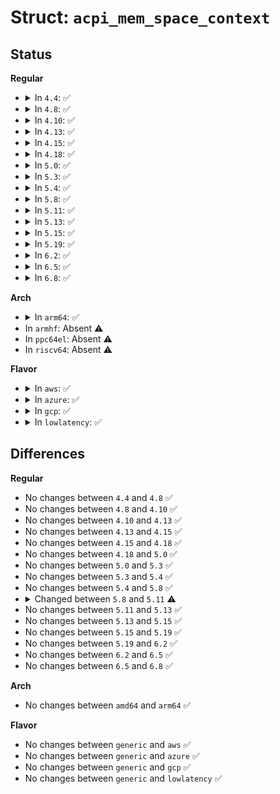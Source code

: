# Struct: <code>acpi_mem_space_context</code>

## Status
<b>Regular</b>
<ul>
<li>
<details>
<summary>In <code>4.4</code>: ✅</summary>

```c
struct acpi_mem_space_context {
    u32 length;
    acpi_physical_address address;
    acpi_physical_address mapped_physical_address;
    u8 *mapped_logical_address;
    acpi_size mapped_length;
};
```
</details>
</li>
<li>
<details>
<summary>In <code>4.8</code>: ✅</summary>

```c
struct acpi_mem_space_context {
    u32 length;
    acpi_physical_address address;
    acpi_physical_address mapped_physical_address;
    u8 *mapped_logical_address;
    acpi_size mapped_length;
};
```
</details>
</li>
<li>
<details>
<summary>In <code>4.10</code>: ✅</summary>

```c
struct acpi_mem_space_context {
    u32 length;
    acpi_physical_address address;
    acpi_physical_address mapped_physical_address;
    u8 *mapped_logical_address;
    acpi_size mapped_length;
};
```
</details>
</li>
<li>
<details>
<summary>In <code>4.13</code>: ✅</summary>

```c
struct acpi_mem_space_context {
    u32 length;
    acpi_physical_address address;
    acpi_physical_address mapped_physical_address;
    u8 *mapped_logical_address;
    acpi_size mapped_length;
};
```
</details>
</li>
<li>
<details>
<summary>In <code>4.15</code>: ✅</summary>

```c
struct acpi_mem_space_context {
    u32 length;
    acpi_physical_address address;
    acpi_physical_address mapped_physical_address;
    u8 *mapped_logical_address;
    acpi_size mapped_length;
};
```
</details>
</li>
<li>
<details>
<summary>In <code>4.18</code>: ✅</summary>

```c
struct acpi_mem_space_context {
    u32 length;
    acpi_physical_address address;
    acpi_physical_address mapped_physical_address;
    u8 *mapped_logical_address;
    acpi_size mapped_length;
};
```
</details>
</li>
<li>
<details>
<summary>In <code>5.0</code>: ✅</summary>

```c
struct acpi_mem_space_context {
    u32 length;
    acpi_physical_address address;
    acpi_physical_address mapped_physical_address;
    u8 *mapped_logical_address;
    acpi_size mapped_length;
};
```
</details>
</li>
<li>
<details>
<summary>In <code>5.3</code>: ✅</summary>

```c
struct acpi_mem_space_context {
    u32 length;
    acpi_physical_address address;
    acpi_physical_address mapped_physical_address;
    u8 *mapped_logical_address;
    acpi_size mapped_length;
};
```
</details>
</li>
<li>
<details>
<summary>In <code>5.4</code>: ✅</summary>

```c
struct acpi_mem_space_context {
    u32 length;
    acpi_physical_address address;
    acpi_physical_address mapped_physical_address;
    u8 *mapped_logical_address;
    acpi_size mapped_length;
};
```
</details>
</li>
<li>
<details>
<summary>In <code>5.8</code>: ✅</summary>

```c
struct acpi_mem_space_context {
    u32 length;
    acpi_physical_address address;
    acpi_physical_address mapped_physical_address;
    u8 *mapped_logical_address;
    acpi_size mapped_length;
};
```
</details>
</li>
<li>
<details>
<summary>In <code>5.11</code>: ✅</summary>

```c
struct acpi_mem_space_context {
    u32 length;
    acpi_physical_address address;
    struct acpi_mem_mapping *cur_mm;
    struct acpi_mem_mapping *first_mm;
};
```
</details>
</li>
<li>
<details>
<summary>In <code>5.13</code>: ✅</summary>

```c
struct acpi_mem_space_context {
    u32 length;
    acpi_physical_address address;
    struct acpi_mem_mapping *cur_mm;
    struct acpi_mem_mapping *first_mm;
};
```
</details>
</li>
<li>
<details>
<summary>In <code>5.15</code>: ✅</summary>

```c
struct acpi_mem_space_context {
    u32 length;
    acpi_physical_address address;
    struct acpi_mem_mapping *cur_mm;
    struct acpi_mem_mapping *first_mm;
};
```
</details>
</li>
<li>
<details>
<summary>In <code>5.19</code>: ✅</summary>

```c
struct acpi_mem_space_context {
    u32 length;
    acpi_physical_address address;
    struct acpi_mem_mapping *cur_mm;
    struct acpi_mem_mapping *first_mm;
};
```
</details>
</li>
<li>
<details>
<summary>In <code>6.2</code>: ✅</summary>

```c
struct acpi_mem_space_context {
    u32 length;
    acpi_physical_address address;
    struct acpi_mem_mapping *cur_mm;
    struct acpi_mem_mapping *first_mm;
};
```
</details>
</li>
<li>
<details>
<summary>In <code>6.5</code>: ✅</summary>

```c
struct acpi_mem_space_context {
    u32 length;
    acpi_physical_address address;
    struct acpi_mem_mapping *cur_mm;
    struct acpi_mem_mapping *first_mm;
};
```
</details>
</li>
<li>
<details>
<summary>In <code>6.8</code>: ✅</summary>

```c
struct acpi_mem_space_context {
    u32 length;
    acpi_physical_address address;
    struct acpi_mem_mapping *cur_mm;
    struct acpi_mem_mapping *first_mm;
};
```
</details>
</li>
</ul>
<b>Arch</b>
<ul>
<li>
<details>
<summary>In <code>arm64</code>: ✅</summary>

```c
struct acpi_mem_space_context {
    u32 length;
    acpi_physical_address address;
    acpi_physical_address mapped_physical_address;
    u8 *mapped_logical_address;
    acpi_size mapped_length;
};
```
</details>
</li>
<li>
In <code>armhf</code>: Absent ⚠️
</li>
<li>
In <code>ppc64el</code>: Absent ⚠️
</li>
<li>
In <code>riscv64</code>: Absent ⚠️
</li>
</ul>
<b>Flavor</b>
<ul>
<li>
<details>
<summary>In <code>aws</code>: ✅</summary>

```c
struct acpi_mem_space_context {
    u32 length;
    acpi_physical_address address;
    acpi_physical_address mapped_physical_address;
    u8 *mapped_logical_address;
    acpi_size mapped_length;
};
```
</details>
</li>
<li>
<details>
<summary>In <code>azure</code>: ✅</summary>

```c
struct acpi_mem_space_context {
    u32 length;
    acpi_physical_address address;
    acpi_physical_address mapped_physical_address;
    u8 *mapped_logical_address;
    acpi_size mapped_length;
};
```
</details>
</li>
<li>
<details>
<summary>In <code>gcp</code>: ✅</summary>

```c
struct acpi_mem_space_context {
    u32 length;
    acpi_physical_address address;
    acpi_physical_address mapped_physical_address;
    u8 *mapped_logical_address;
    acpi_size mapped_length;
};
```
</details>
</li>
<li>
<details>
<summary>In <code>lowlatency</code>: ✅</summary>

```c
struct acpi_mem_space_context {
    u32 length;
    acpi_physical_address address;
    acpi_physical_address mapped_physical_address;
    u8 *mapped_logical_address;
    acpi_size mapped_length;
};
```
</details>
</li>
</ul>

## Differences
<b>Regular</b>
<ul>
<li>
No changes between <code>4.4</code> and <code>4.8</code> ✅
</li>
<li>
No changes between <code>4.8</code> and <code>4.10</code> ✅
</li>
<li>
No changes between <code>4.10</code> and <code>4.13</code> ✅
</li>
<li>
No changes between <code>4.13</code> and <code>4.15</code> ✅
</li>
<li>
No changes between <code>4.15</code> and <code>4.18</code> ✅
</li>
<li>
No changes between <code>4.18</code> and <code>5.0</code> ✅
</li>
<li>
No changes between <code>5.0</code> and <code>5.3</code> ✅
</li>
<li>
No changes between <code>5.3</code> and <code>5.4</code> ✅
</li>
<li>
No changes between <code>5.4</code> and <code>5.8</code> ✅
</li>
<li>
<details>
<summary>Changed between <code>5.8</code> and <code>5.11</code> ⚠️</summary>
<ul>
<li>
<b>Field added. </b>
<code>struct acpi_mem_mapping *cur_mm</code>
</li>
<li>
<b>Field added. </b>
<code>struct acpi_mem_mapping *first_mm</code>
</li>
<li>
<b>Field removed. </b>
<code>acpi_physical_address mapped_physical_address</code>
</li>
<li>
<b>Field removed. </b>
<code>u8 *mapped_logical_address</code>
</li>
<li>
<b>Field removed. </b>
<code>acpi_size mapped_length</code>
</li>
</ul>
</details>
</li>
<li>
No changes between <code>5.11</code> and <code>5.13</code> ✅
</li>
<li>
No changes between <code>5.13</code> and <code>5.15</code> ✅
</li>
<li>
No changes between <code>5.15</code> and <code>5.19</code> ✅
</li>
<li>
No changes between <code>5.19</code> and <code>6.2</code> ✅
</li>
<li>
No changes between <code>6.2</code> and <code>6.5</code> ✅
</li>
<li>
No changes between <code>6.5</code> and <code>6.8</code> ✅
</li>
</ul>
<b>Arch</b>
<ul>
<li>
No changes between <code>amd64</code> and <code>arm64</code> ✅
</li>
</ul>
<b>Flavor</b>
<ul>
<li>
No changes between <code>generic</code> and <code>aws</code> ✅
</li>
<li>
No changes between <code>generic</code> and <code>azure</code> ✅
</li>
<li>
No changes between <code>generic</code> and <code>gcp</code> ✅
</li>
<li>
No changes between <code>generic</code> and <code>lowlatency</code> ✅
</li>
</ul>
